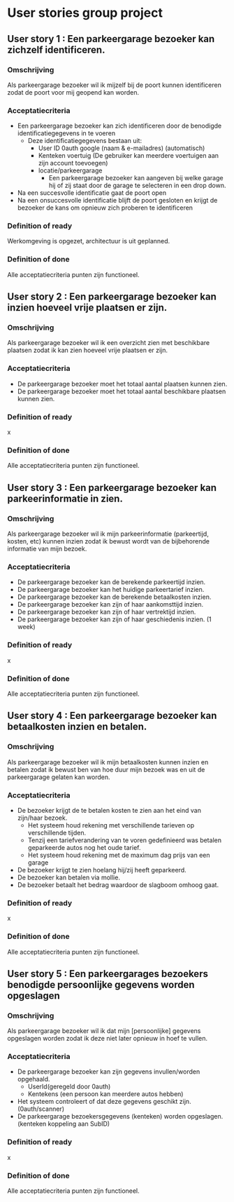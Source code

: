 # User stories group project

## User story 1 : Een parkeergarage bezoeker kan zichzelf identificeren.
### Omschrijving

Als parkeergarage bezoeker wil ik mijzelf bij de poort kunnen identificeren zodat de poort voor mij geopend kan worden.

### Acceptatiecriteria

- Een parkeergarage bezoeker kan zich identificeren door de benodigde identificatiegegevens in te voeren
  - Deze identificatiegegevens bestaan uit:
    - User ID 0auth google (naam & e-mailadres) (automatisch)
    - Kenteken voertuig (De gebruiker kan meerdere voertuigen aan zijn account toevoegen)
    - locatie/parkeergarage
      - Een parkeergarage bezoeker kan aangeven bij welke garage hij of zij staat door de garage te selecteren in een drop down.
- Na een succesvolle identificatie gaat de poort open
- Na een onsuccesvolle identificatie blijft de poort gesloten en krijgt de bezoeker de kans om opnieuw zich proberen te identificeren

### Definition of ready

Werkomgeving is opgezet, architectuur is uit geplanned.

### Definition of done

Alle acceptatiecriteria punten zijn functioneel.

## User story 2 : Een parkeergarage bezoeker kan inzien hoeveel vrije plaatsen er zijn.
### Omschrijving

Als parkeergarage bezoeker wil ik een overzicht zien met beschikbare plaatsen zodat ik kan zien hoeveel vrije plaatsen er zijn.

### Acceptatiecriteria

- De parkeergarage bezoeker moet het totaal aantal plaatsen kunnen zien.
- De parkeergarage bezoeker moet het totaal aantal beschikbare plaatsen kunnen zien.

### Definition of ready

x

### Definition of done

Alle acceptatiecriteria punten zijn functioneel.

## User story 3 : Een parkeergarage bezoeker kan parkeerinformatie in zien.
### Omschrijving

Als parkeergarage bezoeker wil ik mijn parkeerinformatie (parkeertijd, kosten, etc) kunnen inzien zodat ik bewust wordt van de bijbehorende informatie van mijn bezoek.

### Acceptatiecriteria

- De parkeergarage bezoeker kan de berekende parkeertijd inzien.
- De parkeergarage bezoeker kan het huidige parkeertarief inzien.
- De parkeergarage bezoeker kan de berekende betaalkosten inzien.
- De parkeergarage bezoeker kan zijn of haar aankomsttijd inzien.
- De parkeergarage bezoeker kan zijn of haar vertrektijd inzien.
- De parkeergarage bezoeker kan zijn of haar geschiedenis inzien. (1 week)


### Definition of ready

x

### Definition of done

Alle acceptatiecriteria punten zijn functioneel.

## User story 4 : Een parkeergarage bezoeker kan betaalkosten inzien en betalen.
### Omschrijving

Als parkeergarage bezoeker wil ik mijn betaalkosten kunnen inzien en betalen zodat ik bewust ben van hoe duur mijn bezoek was en uit de parkeergarage gelaten kan worden.

### Acceptatiecriteria

- De bezoeker krijgt de te betalen kosten te zien aan het eind van zijn/haar bezoek.
  - Het systeem houd rekening met verschillende tarieven op verschillende tijden.
  - Tenzij een tariefverandering van te voren gedefinieerd was betalen geparkeerde autos nog het oude tarief.
  - Het systeem houd rekening met de maximum dag prijs van een garage
- De bezoeker krijgt te zien hoelang hij/zij heeft geparkeerd.
- De bezoeker kan betalen via mollie.
- De bezoeker betaalt het bedrag waardoor de slagboom omhoog gaat.


### Definition of ready

x

### Definition of done

Alle acceptatiecriteria punten zijn functioneel.

## User story 5 : Een parkeergarages bezoekers benodigde persoonlijke gegevens worden opgeslagen
### Omschrijving

Als parkeergarage bezoeker wil ik dat mijn [persoonlijke] gegevens opgeslagen worden zodat ik deze niet later opnieuw in hoef te vullen.

### Acceptatiecriteria

- De parkeergarage bezoeker kan zijn gegevens invullen/worden opgehaald.
  - UserId(geregeld door 0auth)
  - Kentekens (een persoon kan meerdere autos hebben)
- Het systeem controleert of dat deze gegevens geschikt zijn.(0auth/scanner)
- De parkeergarage bezoekersgegevens (kenteken) worden opgeslagen. (kenteken koppeling aan SubID)


### Definition of ready

x

### Definition of done

Alle acceptatiecriteria punten zijn functioneel.
